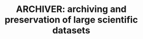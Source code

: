 ---
abstract: null
creators:
- Addis, Matthew
date: null
document_url: https://services.phaidra.univie.ac.at/api/object/o:1422934/download
grand_parent: iPRES
institutions:
- Arkivum Ltd
keywords: []
landing_page_url: https://phaidra.univie.ac.at/o:1422934
language: eng
layout: publication
license: All rights reserved
notes_url: null
parent: iPRES 2021
publication_type: lightning talk
size: 37315
slides_url: null
source_name: iPRES
title: 'ARCHIVER: archiving and preservation of large scientific datasets'
year: 2021
---